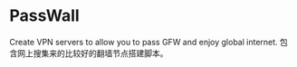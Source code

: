 # PassWall
Create VPN servers to allow you to pass GFW and enjoy global internet.
包含网上搜集来的比较好的翻墙节点搭建脚本。
